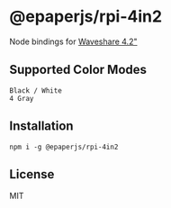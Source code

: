 # @epaperjs/rpi-4in2

Node bindings for [Waveshare 4.2"](https://www.waveshare.com/4.2inch-e-Paper.htm)

## Supported Color Modes

`Black / White` \
`4 Gray`

## Installation

```
npm i -g @epaperjs/rpi-4in2
```

## License

MIT
